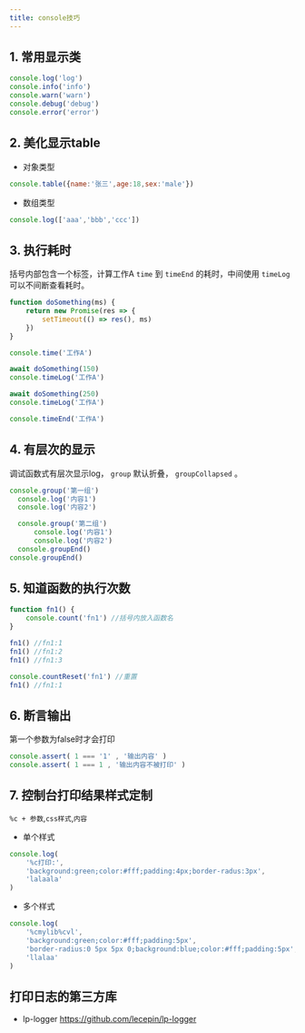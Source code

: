 ```yaml
---
title: console技巧
---
```


## 1. 常用显示类
```js
console.log('log')
console.info('info')
console.warn('warn')
console.debug('debug')
console.error('error')
```

## 2. 美化显示table
* 对象类型
```js
console.table({name:'张三',age:18,sex:'male'})
```
* 数组类型
```js
console.log(['aaa','bbb','ccc'])
```

## 3. 执行耗时
括号内部包含一个标签，计算工作A `time` 到 `timeEnd` 的耗时，中间使用 `timeLog` 可以不间断查看耗时。
```js
function doSomething(ms) {
    return new Promise(res => {
        setTimeout(() => res(), ms)
    })
}

console.time('工作A')

await doSomething(150)
console.timeLog('工作A')

await doSomething(250)
console.timeLog('工作A')

console.timeEnd('工作A')
```

## 4. 有层次的显示
调试函数式有层次显示log， `group` 默认折叠， `groupCollapsed` 。
```js
console.group('第一组')
  console.log('内容1')
  console.log('内容2')

  console.group('第二组')
      console.log('内容1')
      console.log('内容2')
  console.groupEnd()
console.groupEnd()
```

## 5. 知道函数的执行次数
```js
function fn1() {
    console.count('fn1') //括号内放入函数名
}

fn1() //fn1:1
fn1() //fn1:2
fn1() //fn1:3

console.countReset('fn1') //重置
fn1() //fn1:1
```

## 6. 断言输出
第一个参数为false时才会打印
```js
console.assert( 1 === '1' , '输出内容' )
console.assert( 1 === 1 , '输出内容不被打印' )
```

## 7. 控制台打印结果样式定制
`%c + 参数`,`css样式`,`内容`
* 单个样式

```js
console.log(
    '%c打印:',
    'background:green;color:#fff;padding:4px;border-radus:3px',
    'lalaala'
)
```

* 多个样式

```js
console.log(
    '%cmylib%cvl',
    'background:green;color:#fff;padding:5px',
    'border-radius:0 5px 5px 0;background:blue;color:#fff;padding:5px',
    'llalaa'
)
```

## 打印日志的第三方库

* lp-logger https://github.com/lecepin/lp-logger


